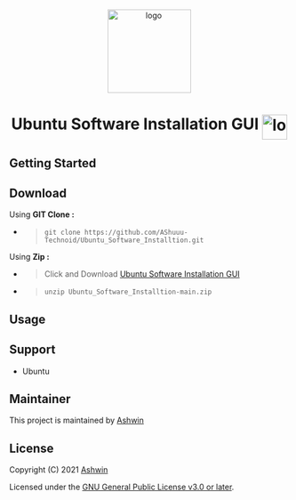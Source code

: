 <!-- PROJECT LOGO -->
<br />
<p align="center">
  <a>
    <img src="https://linuxx.info/wp-content/uploads/2019/04/eac0630b6c4cc9d1b3c1dae9e775f4e9-1.png" alt="logo" width="150" height="150"/>
  </a>
  <h1 align="center">Ubuntu Software Installation GUI <img align="top" src="https://telegra.ph/file/3898bdbce63b2dbd6bde9.gif" alt="logo" width="45" height="45"/></h1>

## Getting Started

## Download
Using **GIT Clone :**
- >`git clone https://github.com/AShuuu-Technoid/Ubuntu_Software_Installtion.git`

Using **Zip :**
- >Click and Download [Ubuntu Software Installation GUI](https://github.com/AShuuu-Technoid/Ubuntu_Software_Installtion/archive/refs/heads/main.zip)

- >`unzip Ubuntu_Software_Installtion-main.zip`

## Usage

## Support
- Ubuntu

## Maintainer
This project is maintained by [Ashwin](https://ashuuu.ml/)

## License

Copyright (C) 2021 [Ashwin](https://ashwin.ml/)

Licensed under the [GNU General Public License v3.0 or later](LICENSE).
